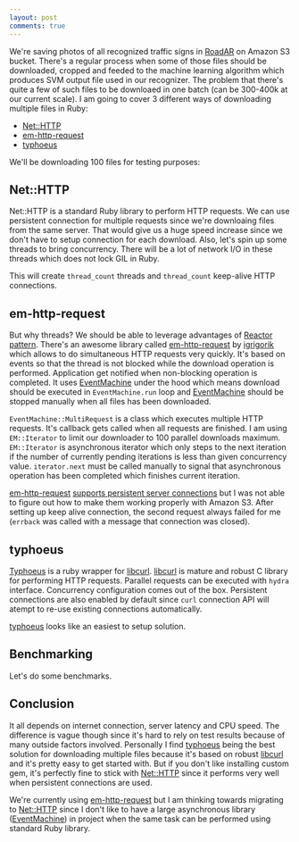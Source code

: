 ```yaml
---
layout: post
comments: true
---
```


We're saving photos of all recognized traffic signs in [RoadAR] on Amazon S3 bucket. There's a regular process when some of those files should be downloaded, cropped and feeded to the machine learning algorithm which produces SVM output file used in our recognizer. The problem that there's quite a few of such files to be downloaed in one batch (can be 300-400k at our current scale). I am going to cover 3 different ways of downloading multiple files in Ruby:

* [Net::HTTP]
* [em-http-request]
* [typhoeus]

We'll be downloading 100 files for testing purposes:

## Net::HTTP

Net::HTTP is a standard Ruby library to perform HTTP requests. We can use persistent connection for multiple requests since we're downloaing files from the same server. That would give us a huge speed increase since we don't have to setup connection for each download. Also, let's spin up some threads to bring concurrency. There will be a lot of network I/O in these threads which does not lock GIL in Ruby.

<script src="https://gist.github.com/andreychernih/5a2b43e5c5cc583e8a69.js"></script>

This will create `thread_count` threads and `thread_count` keep-alive HTTP connections.

## em-http-request

But why threads? We should be able to leverage advantages of [Reactor pattern]. There's an awesome library called [em-http-request] by [igrigorik] which allows to do simultaneous HTTP requests very quickly. It's based on events so that the thread is not blocked while the download operation is performed. Application get notified when non-blocking operation is completed. It uses [EventMachine] under the hood which means download should be executed in `EventMachine.run` loop and [EventMachine] should be stopped manually when all files has been downloaded.

<script src="https://gist.github.com/andreychernih/cefe4c9540925dd46524.js"></script>

`EventMachine::MultiRequest` is a class which executes multiple HTTP requests. It's callback gets called when all requests are finished. I am using `EM::Iterator` to limit our downloader to 100 parallel downloads maximum. `EM::Iterator` is asynchronous iterator which only steps to the next iteration if the number of currently pending iterations is less than given concurrency value. `iterator.next` must be called manually to signal that asynchronous operation has been completed which finishes current iteration.

[em-http-request][em-http-request] [supports persistent server connections][em-http-request-keep-alive] but I was not able to figure out how to make them working properly with Amazon S3. After setting up keep alive connection, the second request always failed for me (`errback` was called with a message that connection was closed).

## typhoeus

[Typhoeus] is a ruby wrapper for [libcurl]. [libcurl] is mature and robust C library for performing HTTP requests. Parallel requests can be executed with `hydra` interface. Concurrency configuration comes out of the box. Persistent connections are also enabled by default since `curl` connection API will atempt to re-use existing connections automatically.

<script src="https://gist.github.com/andreychernih/c0471b75d0de6e9b4a3a.js"></script>

[typhoeus] looks like an easiest to setup solution.

## Benchmarking

Let's do some benchmarks.

<script src="https://gist.github.com/andreychernih/83a486438445d47d92a1.js"></script>

<div class="chart" id="net_http_benchmarks"></div>

## Conclusion

It all depends on internet connection, server latency and CPU speed. The difference is vague though since it's hard to rely on test results because of many outside factors involved. Personally I find [typhoeus] being the best solution for downloading multiple files because it's based on robust [libcurl] and it's pretty easy to get started with. But if you don't like installing custom gem, it's perfectly fine to stick with [Net::HTTP] since it performs very well when persistent connections are used.

We're currently using [em-http-request] but I am thinking towards migrating to [Net::HTTP] since I don't like to have a large asynchronous library ([EventMachine]) in project when the same task can be performed using standard Ruby library.

[RoadAR]:                     http://roadarapp.com
[Net::HTTP]:                  http://ruby-doc.org/stdlib-2.1.2/libdoc/net/http/rdoc/Net/HTTP.html
[em-http-request]:            https://github.com/igrigorik/em-http-request
[em-http-request-keep-alive]: https://github.com/igrigorik/em-http-request/wiki/Keep-Alive-and-HTTP-Pipelining
[typhoeus]:                   https://github.com/typhoeus/typhoeus
[igrigorik]:                  https://github.com/igrigorik
[EventMachine]:               http://rubyeventmachine.com
[libcurl]:                    http://curl.haxx.se/libcurl/
[Reactor pattern]:            http://en.wikipedia.org/wiki/Reactor_pattern

<script src="{{ "/js/downloading-multiple-files-in-ruby.js" | prepend: site.baseurl }}">
